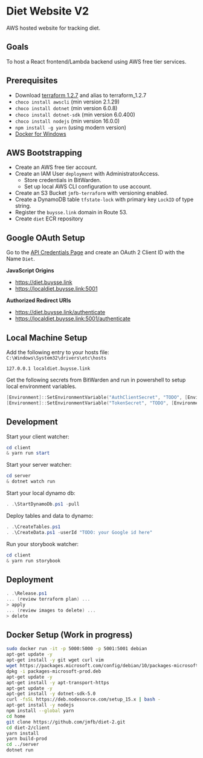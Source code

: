 # Diet Website V2

AWS hosted website for tracking diet.

## Goals

To host a React frontend/Lambda backend using AWS free tier services.

## Prerequisites

* Download [terraform 1.2.7](https://releases.hashicorp.com/terraform/1.2.7/terraform_1.2.7_windows_amd64.zip) and alias to terraform_1.2.7
* `choco install awscli` (min version 2.1.29)
* `choco install dotnet` (min version 6.0.8)
* `choco install dotnet-sdk` (min version 6.0.400)
* `choco install nodejs` (min version 16.0.0)
* `npm install -g yarn` (using modern version)
* [Docker for Windows](https://docs.docker.com/docker-for-windows/install/)

## AWS Bootstrapping

* Create an AWS free tier account.
* Create an IAM User `deployment` with AdministratorAccess.
	* Store credentials in BitWarden.
	* Set up local AWS CLI configuration to use account.
* Create an S3 Bucket `jmfb-terraform` with versioning enabled.
* Create a DynamoDB table `tfstate-lock` with primary key `LockID` of type string.
* Register the `buysse.link` domain in Route 53.
* Create `diet` ECR repository

## Google OAuth Setup

Go to the [API Credentials Page](https://console.cloud.google.com/apis/credentials) and create an OAuth 2 Client ID
with the Name `Diet`.

**JavaScript Origins**
* https://diet.buysse.link
* https://localdiet.buysse.link:5001

**Authorized Redirect URIs**
* https://diet.buysse.link/authenticate
* https://localdiet.buysse.link:5001/authenticate

## Local Machine Setup

Add the following entry to your hosts file: `C:\Windows\System32\drivers\etc\hosts`
```
127.0.0.1 localdiet.buysse.link
```

Get the following secrets from BitWarden and run in powershell to setup local environment variables.
```PowerShell
[Environment]::SetEnvironmentVariable("AuthClientSecret", "TODO", [EnvironmentVariableTarget]::Machine)
[Environment]::SetEnvironmentVariable("TokenSecret", "TODO", [EnvironmentVariableTarget]::Machine)
```

## Development

Start your client watcher:
```PowerShell
cd client
& yarn run start
```

Start your server watcher:
```PowerShell
cd server
& dotnet watch run
```

Start your local dynamo db:
```PowerShell
. .\StartDynamoDb.ps1 -pull
```

Deploy tables and data to dynamo:
```PowerShell
. .\CreateTables.ps1
. .\CreateData.ps1 -userId "TODO: your Google id here"
```

Run your storybook watcher:
```PowerShell
cd client
& yarn run storybook
```

## Deployment

```PowerShell
. .\Release.ps1
... (review terraform plan) ...
> apply
... (review images to delete) ...
> delete
```

## Docker Setup (Work in progress)

```sh
sudo docker run -it -p 5000:5000 -p 5001:5001 debian
apt-get update -y
apt-get install -y git wget curl vim
wget https://packages.microsoft.com/config/debian/10/packages-microsoft-prod.deb -O packages-microsoft-prod.deb
dpkg -i packages-microsoft-prod.deb
apt-get update -y
apt-get install -y apt-transport-https
apt-get update -y
apt-get install -y dotnet-sdk-5.0
curl -fsSL https://deb.nodesource.com/setup_15.x | bash -
apt-get install -y nodejs
npm install --global yarn
cd home
git clone https://github.com/jmfb/diet-2.git
cd diet-2/client
yarn install
yarn build-prod
cd ../server
dotnet run
```
